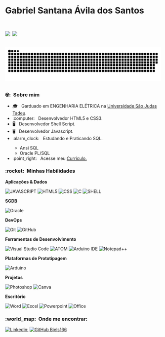 <!DOCTYPE: html>
<html>
<head>
    <meta charset="UTF-8">
    <meta http-equiv="X-UA-Compatible" content="IE=edge">
    <meta name="viewport" content="width=device-width, initial-scale=1.0">
    <link rel="stylesheet" href="estilo_readme.css">
</head>
<hgroup>
    
<h1>Gabriel Santana Ávila dos Santos<h1>

 <a href="https://github.com/biels166">
 <img width="420em" src="https://github-readme-stats.vercel.app/api?username=biels166&theme=dark&show_icons=true" /></a>
 <img width="400em" src="https://github-readme-stats.vercel.app/api/top-langs/?username=biels166&layout=compact&langs_count=7&theme=dark"/>
      
![Snake animation](https://github.com/biels166/biels166/blob/output/github-contribution-grid-snake.svg)
  
  <h3>🤓: &nbsp;Sobre mim</h3>
   <ul>
     <li>🎓 &nbsp; Garduado em ENGENHARIA ELÉTRICA na <a href="https://www.usjt.br/" target="_blank">Universidade São Judas Tadeu</a>.</li>
     <li>:computer: &nbsp; Desenvolvedor HTML5 e CSS3.</li>
     <li>🖥️ &nbsp; Desenvolvedor Shell Script.</li>
     <li>🖥️ &nbsp; Desenvolvedor Javascript.</li>
     <li>:alarm_clock: &nbsp; Estudando e Praticando SQL.</li>
       <ul>
           <li>Ansi SQL</li>
           <li>Oracle PL/SQL</li>
       </ul>
     <li>:point_right: &nbsp; Acesse meu <a href="https://biels166.github.io/curriculo/" target="_blank">Currículo.</a></li>  
   </ul>

<h3> :rocket: &nbsp;Minhas Habilidades</h3>

**Aplicações & Dados**

  ![JAVASCRIPT](https://img.shields.io/badge/JavaScript-323330?style=for-the-badge&logo=javascript&logoColor=F7DF1E)
  ![HTML5](https://img.shields.io/badge/HTML5-E34F26?style=for-the-badge&logo=html5&logoColor=white)
  ![CSS](https://img.shields.io/badge/CSS3-1572B6?style=for-the-badge&logo=css3&logoColor=white)
  ![C](https://img.shields.io/badge/C-00599C?style=for-the-badge&logo=c&logoColor=white)
  ![SHELL](https://img.shields.io/badge/Shell_Script-121011?style=for-the-badge&logo=gnu-bash&logoColor=green)

**SGDB**
    
  ![Oracle](https://img.shields.io/badge/Oracle-F80000?style=for-the-badge&logo=oracle&logoColor=black)
    
**DevOps**

  ![Git](https://img.shields.io/badge/Git-F05032?style=for-the-badge&logo=git&logoColor=white)
  ![GitHub](https://img.shields.io/badge/GitHub-100000?style=for-the-badge&logo=github&logoColor=white)
  
**Ferramentas de Desenvolvimento**

  ![Visual Studio Code](https://img.shields.io/badge/Visual_Studio_Code-0078D4?style=for-the-badge&logo=visual%20studio%20code&logoColor=white)
  ![ATOM](https://img.shields.io/badge/Atom-66595C?style=for-the-badge&logo=Atom&logoColor=white)
  ![Arduino IDE](https://img.shields.io/badge/Arduino_IDE-00979D?style=for-the-badge&logo=arduino&logoColor=white)
  ![Notepad++](https://img.shields.io/badge/Notepad++-90E59A.svg?style=for-the-badge&logo=notepad%2B%2B&logoColor=black)
 
**Plataformas de Prototipagem**

  ![Arduino](https://img.shields.io/badge/Arduino-00979D?style=for-the-badge&logo=Arduino&logoColor=white)

**Projetos**

  ![Photoshop](https://img.shields.io/badge/Adobe%20Photoshop-31A8FF?style=for-the-badge&logo=Adobe%20Photoshop&logoColor=black)
  ![Canva](https://img.shields.io/badge/Canva-%2300C4CC.svg?&style=for-the-badge&logo=Canva&logoColor=white)

**Escritório**

  ![Word](https://img.shields.io/badge/Microsoft_Word-2B579A?style=for-the-badge&logo=microsoft-word&logoColor=white)
  ![Excel](https://img.shields.io/badge/Microsoft_Excel-217346?style=for-the-badge&logo=microsoft-excel&logoColor=white)
  ![Powerpoint](https://img.shields.io/badge/Microsoft_PowerPoint-B7472A?style=for-the-badge&logo=microsoft-powerpoint&logoColor=white)
  ![Office](https://img.shields.io/badge/Microsoft_Office-D83B01?style=for-the-badge&logo=microsoft-office&logoColor=white)
 
<h3> :world_map: &nbsp;Onde me encontrar: </h3> 
  
[![Linkedin:](https://img.shields.io/badge/-GABRIEL-blue?style=flat-square&logo=Linkedin&logoColor=white&link=https://www.linkedin.com/in/bielsantos/)](https://www.linkedin.com/in/bielsantos/)
[![GitHub Biels166]( https://img.shields.io/github/followers/biels166?label=follow&style=social)](https://github.com/biels166)

 </hgroup>
</html>
